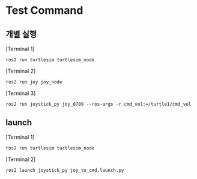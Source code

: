 # Test Command

## 개별 실행

[Terminal 1]

    ros2 run turtlesim turtlesim_node

[Terminal 2]

    ros2 run joy joy_node

[Terminal 3]

    ros2 run joystick_py joy_0709 --ros-args -r cmd_vel:=/turtle1/cmd_vel

## launch

[Terminal 1]

    ros2 run turtlesim turtlesim_node

[Terminal 2]
    
    ros2 launch joystick_py joy_to_cmd.launch.py

